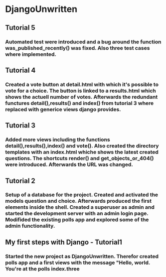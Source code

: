 # DjangoUnwritten

## Tutorial 5

### Automated test were introduced and a bug around the function was_published_recently() was fixed. Also three test cases where implemented.

## Tutorial 4

### Created a vote button at detail.html with which it's possible to vote for a choice. The button is linked to a results.html which shows the actuell number of votes. Afterwards the redundant functures detail(),results() and index() from tutorial 3 where replaced with generice views django provides. 

## Tutorial 3

### Added more views including the functions detail(),results(),index() and vote(). Also created the directory templates with an index.html whiche shows the latest created questions. The shortcuts render() and get_objects_or_404() were introduced. Afterwards the URL was changed.

## Tutorial 2

### Setup of a database for the project. Created and activated the models question and choice. Afterwards produced the first elements inside the shell. Created a superuser as admin and started the development server with an admin login page. Modifided the existing polls app and explored some of the admin functionality.

## My first steps with Django - Tutorial1

### Started the new project as DjangoUnwritten. Therefor created polls app and a first views with the message "Hello, world. You're at the polls index.three
